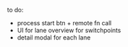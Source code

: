 to do:

- process start btn + remote fn call
- UI for lane overview for switchpoints
- detail modal for each lane
